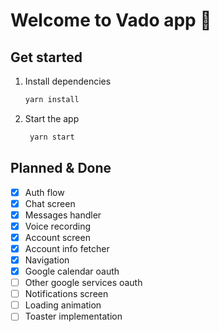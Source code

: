 # Welcome to Vado app 👋

## Get started

1. Install dependencies

   ```bash
   yarn install
   ```

2. Start the app

   ```bash
    yarn start
   ```


## Planned & Done

- [x] Auth flow
- [x] Chat screen
- [x] Messages handler
- [x] Voice recording
- [x] Account screen
- [x] Account info fetcher
- [x] Navigation
- [x] Google calendar oauth
- [ ] Other google services oauth
- [ ] Notifications screen
- [ ] Loading animation
- [ ] Toaster implementation
